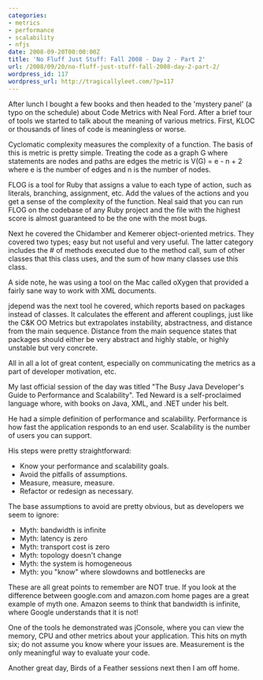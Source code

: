 ```yaml
---
categories:
- metrics
- performance
- scalability
- nfjs
date: 2008-09-20T00:00:00Z
title: 'No Fluff Just Stuff: Fall 2008 - Day 2 - Part 2'
url: /2008/09/20/no-fluff-just-stuff-fall-2008-day-2-part-2/
wordpress_id: 117
wordpress_url: http://tragicallyleet.com/?p=117
---
```


After lunch I bought a few books and then headed to the 'mystery panel' (a typo on the schedule) about Code Metrics with Neal Ford. After a brief tour of tools we started to talk about the meaning of various metrics. First, KLOC or thousands of lines of code is meaningless or worse.

Cyclomatic complexity measures the complexity of a function. The basis of this is metric is pretty simple. Treating the code as a graph G where statements are nodes and paths are edges the metric is V(G) = e - n + 2 where e is the number of edges and n is the number of nodes.

FLOG is a tool for Ruby that assigns a value to each type of action, such as literals, branching, assignment, etc. Add the values of the actions and you get a sense of the complexity of the function. Neal said that you can run FLOG on the codebase of any Ruby project and the file with the highest score is almost guaranteed to be the one with the most bugs.

Next he covered the Chidamber and Kemerer object-oriented metrics. They covered two types; easy but not useful and very useful. The latter category includes the # of methods executed due to the method call, sum of other classes that this class uses, and the sum of how many classes use this class.

A side note, he was using a tool on the Mac called oXygen that provided a fairly sane way to work with XML documents.

jdepend was the next tool he covered, which reports based on packages instead of classes. It calculates the efferent and afferent couplings, just like the C&amp;K OO Metrics but extrapolates instability, abstractness, and distance from the main sequence. Distance from the main sequence states that packages should either be very abstract and highly stable, or highly unstable but very concrete.

All in all a lot of great content, especially on communicating the metrics as a part of developer motivation, etc.

My last official session of the day was titled &quot;The Busy Java Developer's Guide to Performance and Scalability&quot;. Ted Neward is a self-proclaimed language whore, with books on Java, XML, and .NET under his belt.

He had a simple definition of performance and scalability. Performance is how fast the application responds to an end user. Scalability is the number of users you can support.

His steps were pretty straightforward:

- Know your performance and scalability goals.
- Avoid the pitfalls of assumptions.
- Measure, measure, measure.
- Refactor or redesign as necessary.

The base assumptions to avoid are pretty obvious, but as developers we seem to ignore:

- Myth: bandwidth is infinite
- Myth: latency is zero
- Myth: transport cost is zero
- Myth: topology doesn't change
- Myth: the system is homogeneous
- Myth: you &quot;know&quot; where slowdowns and bottlenecks are

These are all great points to remember are NOT true. If you look at the difference between google.com and amazon.com home pages are a great example of myth one. Amazon seems to think that bandwidth is infinite, where Google understands that it is not!

One of the tools he demonstrated was jConsole, where you can view the memory, CPU and other metrics about your application.  This hits on myth six; do not assume you know where your issues are.  Measurement is the only meaningful way to evaluate your code.

Another great day, Birds of a Feather sessions next then I am off home.